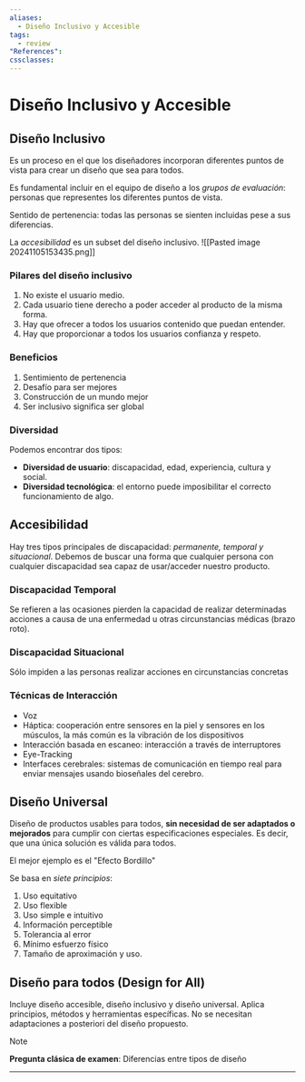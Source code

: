 ```yaml
---
aliases:
  - Diseño Inclusivo y Accesible
tags:
  - review
"References":
cssclasses:
---
```

# Diseño Inclusivo y Accesible

## Diseño Inclusivo

Es un proceso en el que los diseñadores incorporan diferentes puntos de vista para crear un diseño que sea para todos.

Es fundamental incluir en el equipo de diseño a los *grupos de evaluación*: personas que representes los diferentes puntos de vista.

Sentido de pertenencia: todas las personas se sienten incluidas pese a sus diferencias.

La *accesibilidad* es un subset del diseño inclusivo.
![[Pasted image 20241105153435.png]]

### Pilares del diseño inclusivo

1. No existe el usuario medio.
2. Cada usuario tiene derecho a poder acceder al producto de la misma forma.
3. Hay que ofrecer a todos los usuarios contenido que puedan entender.
4. Hay que proporcionar a todos los usuarios confianza y respeto.

### Beneficios

1. Sentimiento de pertenencia
2. Desafío para ser mejores
3. Construcción de un mundo mejor
4. Ser inclusivo significa ser global

### Diversidad

Podemos encontrar dos tipos:
- **Diversidad de usuario**: discapacidad, edad, experiencia, cultura y social.
- **Diversidad tecnológica**: el entorno puede imposibilitar el correcto funcionamiento de algo.

## Accesibilidad

Hay tres tipos principales de discapacidad: *permanente, temporal y situacional*. Debemos de buscar una forma que cualquier persona con cualquier discapacidad sea capaz de usar/acceder nuestro producto.

### Discapacidad Temporal

Se refieren a las ocasiones pierden la capacidad de realizar determinadas acciones a causa de una enfermedad u otras circunstancias médicas (brazo roto).

### Discapacidad Situacional

Sólo impiden a las personas realizar acciones en circunstancias concretas

### Técnicas de Interacción

- Voz
- Háptica: cooperación entre sensores en la piel y sensores en los músculos, la más común es la vibración de los dispositivos
- Interacción basada en escaneo: interacción a través de interruptores
- Eye-Tracking
- Interfaces cerebrales: sistemas de comunicación en tiempo real para enviar mensajes usando bioseñales del cerebro.

## Diseño Universal

Diseño de productos usables para todos, **sin necesidad de ser adaptados o mejorados** para cumplir con ciertas especificaciones especiales. Es decir, que una única solución es válida para todos.

El mejor ejemplo es el "Efecto Bordillo"

Se basa en *siete principios*:
1. Uso equitativo
2. Uso flexible
3. Uso simple e intuitivo
4. Información perceptible
5. Tolerancia al error
6. Mínimo esfuerzo físico
7. Tamaño de aproximación y uso.

## Diseño para todos (Design for All)

Incluye diseño accesible, diseño inclusivo y diseño universal. Aplica principios, métodos y herramientas específicas. No se necesitan adaptaciones a posteriori del diseño propuesto.

>[!NOTE]
>**Pregunta clásica de examen**: Diferencias entre tipos de diseño

***